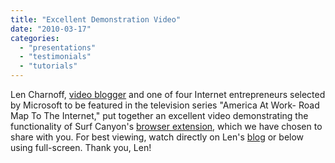 ```yaml
---
title: "Excellent Demonstration Video"
date: "2010-03-17"
categories: 
  - "presentations"
  - "testimonials"
  - "tutorials"
---
```


Len Charnoff, [video blogger](http://timesavingtutorials.com/wordpress/) and one of four Internet entrepreneurs selected by Microsoft to be featured in the television series "America At Work- Road Map To The Internet," put together an excellent video demonstrating the functionality of Surf Canyon's [browser extension](http://www.surfcanyon.com/extension.jsp), which we have chosen to share with you. For best viewing, watch directly on Len's [blog](http://timesavingtutorials.com/wordpress/2010/03/16/surf-canyon-revisit/) or below using full-screen. Thank you, Len!
